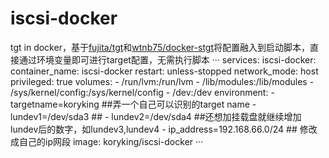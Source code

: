# iscsi-docker
tgt in docker，基于[fujita/tgt](https://github.com/wtnb75/docker-stgt)和[wtnb75/docker-stgt](https://github.com/fujita/tgt)将配置融入到启动脚本，直接通过环境变量即可进行target配置，无需执行脚本
···
services:
    iscsi-docker:
        container_name: iscsi-docker
        restart: unless-stopped
        network_mode: host
        privileged: true
        volumes:
            - /run/lvm:/run/lvm
            - /lib/modules:/lib/modules
            - /sys/kernel/config:/sys/kernel/config
            - /dev:/dev
        environment:
            - targetname=koryking  ##弄一个自己可以识别的target name
            - lundev1=/dev/sda3
         ## - lundev2=/dev/sda4 ##还想加挂载盘就继续增加lundev后的数字，如lundev3,lundev4
            - ip_address=192.168.66.0/24 ## 修改成自己的ip网段
        image: koryking/iscsi-docker
···

